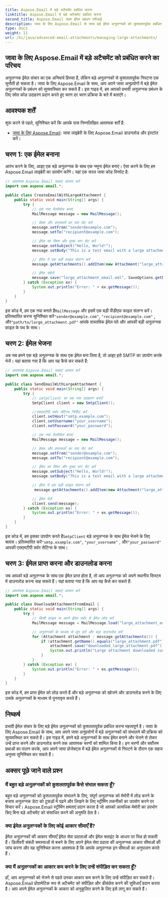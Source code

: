```yaml
---
title: Aspose.Email में बड़े अटैचमेंट प्रबंधित करना
linktitle: Aspose.Email में बड़े अटैचमेंट प्रबंधित करना
second_title: Aspose.Email जावा ईमेल प्रबंधन एपीआई
description: जावा के लिए Aspose.Email के साथ बड़े ईमेल अनुलग्नकों को कुशलतापूर्वक प्रबंधित करें। जावा अनुप्रयोगों में सुव्यवस्थित अटैचमेंट हैंडलिंग के लिए चरण-दर-चरण मार्गदर्शिका और स्रोत कोड।
type: docs
weight: 11
url: /hi/java/advanced-email-attachments/managing-large-attachments/
---
```


## जावा के लिए Aspose.Email में बड़े अटैचमेंट को प्रबंधित करने का परिचय

अनुलग्नक ईमेल संचार का एक अनिवार्य हिस्सा हैं, लेकिन बड़े अनुलग्नकों से कुशलतापूर्वक निपटना एक चुनौती हो सकता है। जावा के लिए Aspose.Email के साथ, आप अपने जावा अनुप्रयोगों में बड़े ईमेल अनुलग्नकों के प्रबंधन को सुव्यवस्थित कर सकते हैं। इस गाइड में, हम आपको प्रभावी अनुलग्नक प्रबंधन के लिए स्रोत कोड उदाहरण प्रदान करते हुए चरण दर चरण प्रक्रिया के बारे में बताएंगे।

## आवश्यक शर्तें

शुरू करने से पहले, सुनिश्चित करें कि आपके पास निम्नलिखित आवश्यक शर्तें हैं:

- [जावा के लिए Aspose.Email](https://releases.aspose.com/email/java/): जावा लाइब्रेरी के लिए Aspose.Email डाउनलोड और इंस्टॉल करें।

## चरण 1: एक ईमेल बनाना

आरंभ करने के लिए, आइए एक बड़े अनुलग्नक के साथ एक नमूना ईमेल बनाएं। ऐसा करने के लिए हम Aspose.Email लाइब्रेरी का उपयोग करेंगे। यहां एक सरल जावा कोड स्निपेट है:

```java
// आवश्यक Aspose.Email कक्षाएं आयात करें
import com.aspose.email.*;

public class CreateEmailWithLargeAttachment {
    public static void main(String[] args) {
        try {
            // एक नया मेलमैसेज बनाएं
            MailMessage message = new MailMessage();

            // प्रेषक और प्राप्तकर्ता का पता सेट करें
            message.setFrom("sender@example.com");
            message.setTo("recipient@example.com");

            // ईमेल का विषय और मुख्य भाग सेट करें
            message.setSubject("Hello, World!");
            message.setBody("This is a test email with a large attachment.");

            // ईमेल में एक बड़ी फ़ाइल संलग्न करें
            message.getAttachments().addItem(new Attachment("large_attachment.pdf", "path/to/large_attachment.pdf"));

            // ईमेल सहेजें
            message.save("large_attachment_email.eml", SaveOptions.getDefaultEml());
        } catch (Exception ex) {
            System.out.println("Error: " + ex.getMessage());
        }
    }
}
```

 इस कोड में, हम एक नया बनाते हैं`MailMessage` और इसमें एक बड़ी पीडीएफ फाइल संलग्न करें। प्रतिस्थापित करना सुनिश्चित करें`"sender@example.com"`, `"recipient@example.com"` , और`"path/to/large_attachment.pdf"` आपके वास्तविक ईमेल पते और आपकी बड़ी अनुलग्नक फ़ाइल के पथ के साथ।

## चरण 2: ईमेल भेजना

अब जब हमने एक बड़े अनुलग्नक के साथ एक ईमेल बना लिया है, तो आइए इसे SMTP का उपयोग करके भेजें। यहां बताया गया है कि आप यह कैसे कर सकते हैं:

```java
// आवश्यक Aspose.Email कक्षाएं आयात करें
import com.aspose.email.*;

public class SendEmailWithLargeAttachment {
    public static void main(String[] args) {
        try {
            // smtpClient का एक नया उदाहरण बनाएँ
            SmtpClient client = new SmtpClient();

            //एसएमटीपी सर्वर सेटिंग्स निर्दिष्ट करें
            client.setHost("smtp.example.com");
            client.setUsername("your_username");
            client.setPassword("your_password");

            // एक नया मेलमैसेज बनाएं
            MailMessage message = new MailMessage();

            // प्रेषक और प्राप्तकर्ता का पता सेट करें
            message.setFrom("sender@example.com");
            message.setTo("recipient@example.com");

            // ईमेल का विषय और मुख्य भाग सेट करें
            message.setSubject("Hello, World!");
            message.setBody("This is a test email with a large attachment.");

            // ईमेल में एक बड़ी फ़ाइल संलग्न करें
             message.getAttachments().addItem(new Attachment("large_attachment.pdf", "path/to/large_attachment.pdf"));

            // ईमेल भेजें
            client.send(message);
        } catch (Exception ex) {
            System.out.println("Error: " + ex.getMessage());
        }
    }
}
```

 इस कोड में, हम इसका उपयोग करते हैं`SmtpClient` बड़े अनुलग्नक के साथ ईमेल भेजने के लिए क्लास। प्रतिस्थापित करें`"smtp.example.com"`, `"your_username"` , और`"your_password"` आपकी एसएमटीपी सर्वर सेटिंग्स के साथ।

## चरण 3: ईमेल प्राप्त करना और डाउनलोड करना

जब आपको बड़े अनुलग्नक के साथ एक ईमेल प्राप्त होता है, तो आप अनुलग्नक को अपने स्थानीय सिस्टम में डाउनलोड करना चाह सकते हैं। यहां बताया गया है कि आप यह कैसे कर सकते हैं:

```java
// आवश्यक Aspose.Email कक्षाएं आयात करें
import com.aspose.email.*;

public class DownloadAttachmentFromEmail {
    public static void main(String[] args) {
        try {
            // किसी फ़ाइल या अपने ईमेल सर्वर से ईमेल लोड करें
            MailMessage message = MailMessage.load("large_attachment_email.eml");

            // अनुलग्नकों के माध्यम से लूप करें और बड़ा डाउनलोड करें
            for (Attachment attachment : message.getAttachments()) {
                if (attachment.getName().equals("large_attachment.pdf")) {
                    attachment.save("downloaded_large_attachment.pdf");
                    System.out.println("Large attachment downloaded successfully.");
                }
            }
        } catch (Exception ex) {
            System.out.println("Error: " + ex.getMessage());
        }
    }
}
```

इस कोड में, हम प्राप्त ईमेल को लोड करते हैं और बड़े अनुलग्नक को खोजने और डाउनलोड करने के लिए उसके अनुलग्नकों के माध्यम से पुनरावृत्त करते हैं।

## निष्कर्ष

प्रभावी ईमेल संचार के लिए बड़े ईमेल अनुलग्नकों को कुशलतापूर्वक प्रबंधित करना महत्वपूर्ण है। जावा के लिए Aspose.Email के साथ, आप अपने जावा अनुप्रयोगों में बड़े अनुलग्नकों को संभालने की प्रक्रिया को सुव्यवस्थित कर सकते हैं। इस गाइड में, हमने बड़े अनुलग्नकों के साथ ईमेल बनाने और भेजने से लेकर उन्हें प्राप्त करने और डाउनलोड करने तक आवश्यक चरणों को शामिल किया है। इन चरणों और सर्वोत्तम प्रथाओं का पालन करके, आप अपने जावा प्रोजेक्ट्स में बड़े ईमेल अनुलग्नकों से निपटने के दौरान एक सहज अनुभव सुनिश्चित कर सकते हैं।

## अक्सर पूछे जाने वाले प्रश्न

### मैं बहुत बड़े अनुलग्नकों को कुशलतापूर्वक कैसे संभाल सकता हूँ?

बहुत बड़े अनुलग्नकों को कुशलतापूर्वक संभालने के लिए, संपूर्ण अनुलग्नक को मेमोरी में लोड करने के बजाय अनुलग्नक डेटा को टुकड़ों में पढ़ने और लिखने के लिए स्ट्रीमिंग तकनीकों का उपयोग करने पर विचार करें। Aspose.Email स्ट्रीमिंग क्षमताएं प्रदान करता है जो आपको अत्यधिक मेमोरी का उपभोग किए बिना बड़े अटैचमेंट को संसाधित करने की अनुमति देता है।

### क्या ईमेल अनुलग्नकों के लिए कोई आकार सीमाएँ हैं?

ईमेल अनुलग्नकों की आकार सीमाएँ ईमेल सेवा प्रदाताओं और ईमेल क्लाइंट के आधार पर भिन्न हो सकती हैं। डिलीवरी संबंधी समस्याओं से बचने के लिए अपने ईमेल सेवा प्रदाता की अनुलग्नक आकार सीमाओं की जांच करना और यह सुनिश्चित करना आवश्यक है कि आपके अनुलग्नक इन सीमाओं का अनुपालन करते हैं।

### क्या मैं अनुलग्नकों का आकार कम करने के लिए उन्हें संपीड़ित कर सकता हूँ?

हाँ, आप अनुलग्नकों को भेजने से पहले उनका आकार कम करने के लिए उन्हें संपीड़ित कर सकते हैं। Aspose.Email प्रोग्रामेटिक रूप से अटैचमेंट को संपीड़ित और डीकंप्रेस करने की सुविधाएँ प्रदान करता है। आप अपने ईमेल अनुलग्नकों के आकार को अनुकूलित करने के लिए इसे लागू कर सकते हैं।